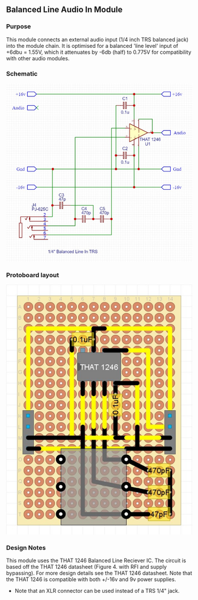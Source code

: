## Balanced Line Audio In Module

### Purpose
This module connects an external audio input (1/4 inch TRS balanced jack) into the module chain. It is optimised for a balanced 'line level' input of +6dbu = 1.55V, which it attenuates by -6db (half) to 0.775V for compatibility with other audio modules.

### Schematic
![alt text](schematic.jpg)

### Protoboard layout
![alt text](protoboard.jpg)

### Design Notes
This module uses the THAT 1246 Balanced Line Reciever IC. The circuit is based off the THAT 1246 datasheet (Figure 4. with RFI and supply bypassing).
For more design details see the THAT 1246 datasheet. Note that the THAT 1246 is compatible with both +/-16v and 9v power supplies.

- Note that an XLR connector can be used instead of a TRS 1/4" jack. 
